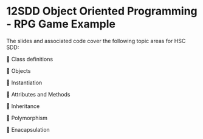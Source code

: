 # 12SDD Object Oriented Programming - RPG Game Example

The slides and associated code cover the following topic areas for HSC SDD:

  🔷 Class definitions
  
  🔷 Objects
  
  🔷 Instantiation
  
  🔷 Attributes and Methods
  
  🔷 Inheritance
  
  🔷 Polymorphism
  
  🔷 Enacapsulation
 
